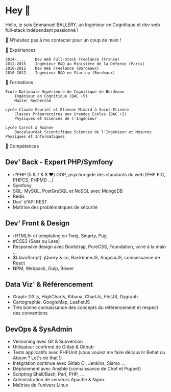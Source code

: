 # Hey 👋

Hello, je suis Emmanuel BALLERY, un Ingénieur en Cognitique et dev web full-stack indépendant passionné !

💬 N'hésitez pas à me contacter pour un coup de main !

🔽 Expériences

```text
2014-....    Dev Web Full-Stack Freelance (France)
2012-2015    Ingénieur R&D au Ministère de la Défense (Paris)
2010-2012    Dev Web Freelance (Bordeaux)
2010-2012    Ingénieur R&D en Startup (Bordeaux)
```

🔽 Formations

```text
École Nationale Supérieure de Cognitique de Bordeaux
    Ingénieur en Cognitique (BAC +5)
    Master Recherche

Lycée Claude Fauriel et Étienne Mimard à Saint‐Etienne
    Classes Préparatoires aux Grandes Écoles (BAC +2)
    Physiques et Sciences de l'Ingénieur

Lycée Carnot à Roanne
    Baccalauréat Scientifique Sciences de l'Ingénieur et Mesures Physiques et Informatiques
```

🔽 Compétences

## Dev' Back - Expert PHP/Symfony
- ‹?PHP (5 & 7 & 8 ❤️) OOP, psychorigide des standards du web  (PHP FIG, PHPCS, PHPMD ...)
- Symfony
- SQL: MySQL, PostGreSQL et NoSQL avec MongoDB
- Redis
- Dev' d'API REST
- Maîtrise des problématiques de sécurité

## Dev' Front & Design

- ‹HTML5› et templating en Twig, Smarty, Pug
- #CSS3 (Sass ou Less)
- Responsive design avec Bootstrap, PureCSS, Foundation, voire à la main ...
- $(JavaScript): jQuery & co, BackboneJS, AngularJS, connaissance de React
- NPM, Webpack, Gulp, Bower

## Data Viz' & Référencement

- Graph: D3.js, HighCharts, Kibana, ChartJs, FlotJS, Dygraph
- Cartographie: GoogleMap, LeafletJS
- Très bonne connaissance des concepts du référencement et respect des conventions

## DevOps & SysAdmin

- Versioning avec Git & Subversion
- Utilisateur confirmé de Gitlab & Github
- Tests applicatifs avec PHPUnit (vous voulez me faire découvrir Behat ou Atoum ? Let's do that !)
- Intégration continue avec Gitlab CI, Jenkins, Sismo ...
- Déploiement avec Ansible (connaissance de Chef et Puppet)
- Scripting Shell/Bash, Perl, PHP, ...
- Administration de serveurs Apache & Nginx
- Maîtrise de l'univers Linux
